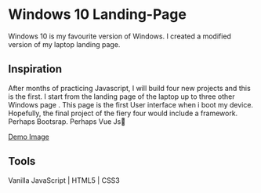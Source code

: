 # Windows 10 Landing-Page

Windows 10 is my favourite version of Windows. I created a modified version of my laptop landing page.

## Inspiration

After months of practicing Javascript, I will build four new projects and this is the first.
I start from the landing page of the laptop up to three other Windows page . This page is the first User interface when i boot my device. 
Hopefully, the final project of the fiery four would include a framework. Perhaps Bootsrap. Perhaps Vue Js👀

[Demo Image](/images/Windows%2010%20Start%20page.png)


## Tools

Vanilla JavaScript | HTML5 | CSS3
